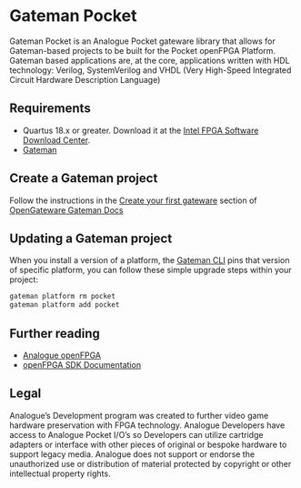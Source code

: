 # Gateman Pocket

Gateman Pocket is an Analogue Pocket gateware library that allows for Gateman-based projects to be built for the Pocket openFPGA Platform.
Gateman based applications are, at the core, applications written with HDL technology: Verilog, SystemVerilog and VHDL (Very High-Speed Integrated Circuit Hardware Description Language)

## Requirements

- Quartus 18.x or greater. Download it at the [Intel FPGA Software Download Center](https://www.intel.com/content/www/us/en/collections/products/fpga/software/downloads.html).
- [Gateman](#gateman)

## Create a Gateman project

Follow the instructions in the [Create your first gateware](#docs) section of [OpenGateware Gateman Docs](#docs)

## Updating a Gateman project

When you install a version of a platform, the [Gateman CLI](#) pins that version of specific platform, you can follow these simple upgrade steps within your project:

```bash
gateman platform rm pocket
gateman platform add pocket
```

## Further reading

- [Analogue openFPGA](www.analogue.co/developer)
- [openFPGA SDK Documentation](https://www.analogue.co/developer/docs/overview)

## Legal

Analogue’s Development program was created to further video game hardware preservation with FPGA technology.
Analogue Developers have access to Analogue Pocket I/O’s so Developers can utilize cartridge adapters or interface with other pieces of original or bespoke hardware to support legacy media.
Analogue does not support or endorse the unauthorized use or distribution of material protected by copyright or other intellectual property rights.
